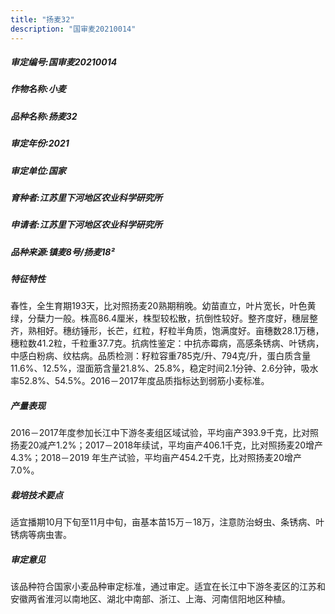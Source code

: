 ```yaml
---
title: "扬麦32"
description: "国审麦20210014"
---
```

##### 审定编号:国审麦20210014

##### 作物名称:小麦

##### 品种名称:扬麦32

##### 审定年份:2021

##### 审定单位:国家

##### 育种者:江苏里下河地区农业科学研究所

##### 申请者:江苏里下河地区农业科学研究所

##### 品种来源:镇麦8号/扬麦18²

##### 特征特性
春性，全生育期193天，比对照扬麦20熟期稍晚。幼苗直立，叶片宽长，叶色黄绿，分蘖力一般。株高86.4厘米，株型较松散，抗倒性较好。整齐度好，穗层整齐，熟相好。穗纺锤形，长芒，红粒，籽粒半角质，饱满度好。亩穗数28.1万穗，穗粒数41.2粒，千粒重37.7克。抗病性鉴定：中抗赤霉病，高感条锈病、叶锈病，中感白粉病、纹枯病。品质检测：籽粒容重785克/升、794克/升，蛋白质含量11.6%、12.5%，湿面筋含量21.8%、25.8%，稳定时间2.1分钟、2.6分钟，吸水率52.8%、54.5%。2016－2017年度品质指标达到弱筋小麦标准。 

##### 产量表现
2016－2017年度参加长江中下游冬麦组区域试验，平均亩产393.9千克，比对照扬麦20减产1.2%；2017－2018年续试，平均亩产406.1千克，比对照扬麦20增产4.3%；2018－2019 年生产试验，平均亩产454.2千克，比对照扬麦20增产7.0%。

##### 栽培技术要点
适宜播期10月下旬至11月中旬，亩基本苗15万－18万，注意防治蚜虫、条锈病、叶锈病等病虫害。

##### 审定意见
该品种符合国家小麦品种审定标准，通过审定。适宜在长江中下游冬麦区的江苏和安徽两省淮河以南地区、湖北中南部、浙江、上海、河南信阳地区种植。
